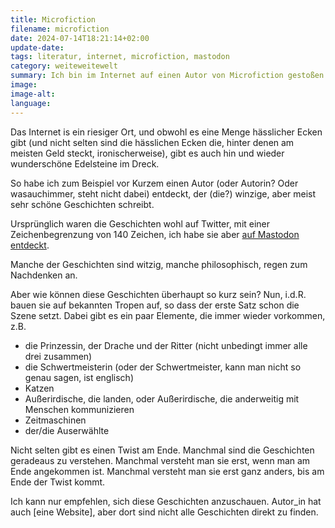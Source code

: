 ```yaml
---
title: Microfiction
filename: microfiction
date: 2024-07-14T18:21:14+02:00
update-date:
tags: literatur, internet, microfiction, mastodon
category: weiteweitewelt
summary: Ich bin im Internet auf einen Autor von Microfiction gestoßen: Kleine Geschichten, in Tweet oder Toot-Größe
image:
image-alt:
language:
---
```


Das Internet is ein riesiger Ort, und obwohl es eine Menge hässlicher Ecken gibt (und nicht selten sind die hässlichen Ecken die, hinter denen am meisten Geld steckt, ironischerweise), gibt es auch hin und wieder wunderschöne Edelsteine im Dreck.

So habe ich zum Beispiel vor Kurzem einen Autor (oder Autorin? Oder wasauchimmer, steht nicht dabei) entdeckt, der (die?) winzige, aber meist sehr schöne Geschichten schreibt.

Ursprünglich waren die Geschichten wohl auf Twitter, mit einer Zeichenbegrenzung von 140 Zeichen, ich habe sie aber [auf Mastodon entdeckt](https://mastodon.art/@MicroSFF).

Manche der Geschichten sind witzig, manche philosophisch, regen zum Nachdenken an.

Aber wie können diese Geschichten überhaupt so kurz sein? Nun, i.d.R. bauen sie auf bekannten Tropen auf, so dass der erste Satz schon die Szene setzt. Dabei gibt es ein paar Elemente, die immer wieder vorkommen, z.B.

- die Prinzessin, der Drache und der Ritter (nicht unbedingt immer alle drei zusammen)
- die Schwertmeisterin (oder der Schwertmeister, kann man nicht so genau sagen, ist englisch)
- Katzen
- Außerirdische, die landen, oder Außerirdische, die anderweitig mit Menschen kommunizieren
- Zeitmaschinen
- der/die Auserwählte

Nicht selten gibt es einen Twist am Ende. Manchmal sind die Geschichten geradeaus zu verstehen. Manchmal versteht man sie erst, wenn man am Ende angekommen ist. Manchmal versteht man sie erst ganz anders, bis am Ende der Twist kommt.

Ich kann nur empfehlen, sich diese Geschichten anzuschauen. Autor_in hat auch [eine Website], aber dort sind nicht alle Geschichten direkt zu finden.
